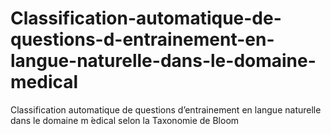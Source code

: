 # Classification-automatique-de-questions-d-entrainement-en-langue-naturelle-dans-le-domaine-medical
Classification automatique de questions d’entrainement en langue naturelle dans le domaine m ́edical selon la Taxonomie de Bloom
